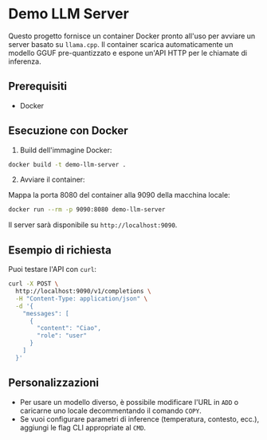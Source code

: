 # Demo LLM Server

Questo progetto fornisce un container Docker pronto all'uso per avviare un server basato su `llama.cpp`.
Il container scarica automaticamente un modello GGUF pre-quantizzato e espone un'API HTTP per le chiamate di inferenza.

## Prerequisiti

- Docker

## Esecuzione con Docker

1. Build dell'immagine Docker:
```bash
docker build -t demo-llm-server .
```

2. Avviare il container:

Mappa la porta 8080 del container alla 9090 della macchina locale:

```bash
docker run --rm -p 9090:8080 demo-llm-server
```

Il server sarà disponibile su `http://localhost:9090`.

## Esempio di richiesta

Puoi testare l'API con `curl`:

```bash
curl -X POST \
  http://localhost:9090/v1/completions \
  -H "Content-Type: application/json" \
  -d '{
    "messages": [
      {
        "content": "Ciao",
        "role": "user"
      }
    ]
  }'
```

## Personalizzazioni

- Per usare un modello diverso, è possibile modificare l'URL in `ADD` o caricarne uno locale decommentando il comando `COPY`.
- Se vuoi configurare parametri di inference (temperatura, contesto, ecc.), aggiungi le flag CLI appropriate al `CMD`.